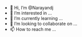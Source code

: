 - 👋 Hi, I’m @Narayandj
- 👀 I’m interested in ...
- 🌱 I’m currently learning ...
- 💞️ I’m looking to collaborate on ...
- 📫 How to reach me ...

<!---
Narayandj/Narayandj is a ✨ special ✨ repository because its `README.md` (this file) appears on your GitHub profile.
You can click the Preview link to take a look at your changes.
--->
